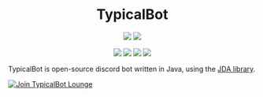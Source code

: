 <h1 align="center">TypicalBot</h1>
<p align="center">
	<a href="https://travis-ci.org/typicalbot/typicalbot"><img src="https://travis-ci.org/typicalbot/typicalbot.svg?branch=master"></a>
	<a href="https://www.codacy.com/app/nsylke/typicalbot?utm_source=github.com&amp;utm_medium=referral&amp;utm_content=typicalbot/typicalbot&amp;utm_campaign=Badge_Grade"><img src="https://api.codacy.com/project/badge/Grade/755f28f53a4c46b69d8d110d7e79ebfe"></a>
</p>
<p align="center">
	<a href="https://typicalbot.com"><img src="https://img.shields.io/badge/website-typicalbot.com-brightgreen.svg"></a>
	<a href="https://discord.gg/typicalbot"><img src="https://discordapp.com/api/guilds/163038706117115906/embed.png?style=shield"></a>
	<a href="https://www.patreon.com/TypicalBot"><img src="https://img.shields.io/badge/donate-typicalbot-blue.svg"></a>
	<a href="LICENSE.md"><img src="https://img.shields.io/github/license/typicalbot/typicalbot.svg"></a>
</p>

TypicalBot is open-source discord bot written in Java, using the [JDA library](https://github.com/DV8FromTheWorld/JDA).

[![Join TypicalBot Lounge](https://discordapp.com/api/guilds/163038706117115906/embed.png?style=banner2)](https://discord.gg/typicalbot)